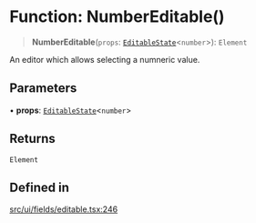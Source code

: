 # Function: NumberEditable()

> **NumberEditable**(`props`: [`EditableState`](../interfaces/EditableState.md)\<`number`\>): `Element`

An editor which allows selecting a numneric value.

## Parameters

• **props**: [`EditableState`](../interfaces/EditableState.md)\<`number`\>

## Returns

`Element`

## Defined in

[src/ui/fields/editable.tsx:246](https://github.com/blacksmithgu/datacore/blob/7b0c019def7e079c43dc5dbea32d9f610e95285b/src/ui/fields/editable.tsx#L246)
